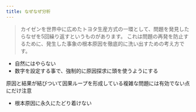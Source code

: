 ```yaml
---
title: なぜなぜ分析
---
```



 > 
 > カイゼンを世界中に広めたトヨタ生産方式の一環として、問題を発見したらなぜを5回繰り返すというものがあります。 これは問題の再発を防止するために、発生した事象の根本原因を徹底的に洗い出すための考え方です。

* 自然にはやらない
* 数字を設定する事で、強制的に原因探求に頭を使うようにする

原因と結果が結びついて因果ループを形成している複雑な問題には有効でない点にだけ注意

* 根本原因に永久にたどり着けない
